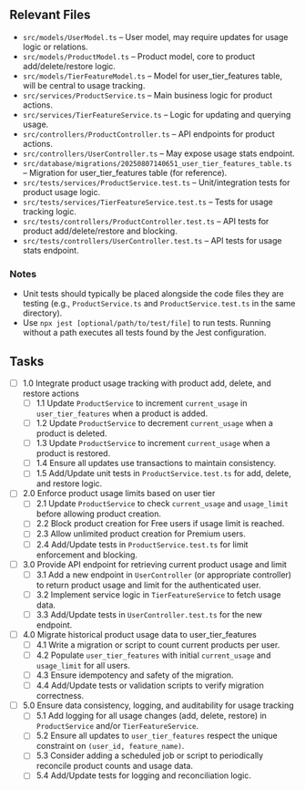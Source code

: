 ## Relevant Files

- `src/models/UserModel.ts` – User model, may require updates for usage logic or relations.
- `src/models/ProductModel.ts` – Product model, core to product add/delete/restore logic.
- `src/models/TierFeatureModel.ts` – Model for user_tier_features table, will be central to usage tracking.
- `src/services/ProductService.ts` – Main business logic for product actions.
- `src/services/TierFeatureService.ts` – Logic for updating and querying usage.
- `src/controllers/ProductController.ts` – API endpoints for product actions.
- `src/controllers/UserController.ts` – May expose usage stats endpoint.
- `src/database/migrations/20250807140651_user_tier_features_table.ts` – Migration for user_tier_features table (for reference).
- `src/tests/services/ProductService.test.ts` – Unit/integration tests for product usage logic.
- `src/tests/services/TierFeatureService.test.ts` – Tests for usage tracking logic.
- `src/tests/controllers/ProductController.test.ts` – API tests for product add/delete/restore and blocking.
- `src/tests/controllers/UserController.test.ts` – API tests for usage stats endpoint.

### Notes

- Unit tests should typically be placed alongside the code files they are testing (e.g., `ProductService.ts` and `ProductService.test.ts` in the same directory).
- Use `npx jest [optional/path/to/test/file]` to run tests. Running without a path executes all tests found by the Jest configuration.

## Tasks

- [ ] 1.0 Integrate product usage tracking with product add, delete, and restore actions
  - [ ] 1.1 Update `ProductService` to increment `current_usage` in `user_tier_features` when a product is added.
  - [ ] 1.2 Update `ProductService` to decrement `current_usage` when a product is deleted.
  - [ ] 1.3 Update `ProductService` to increment `current_usage` when a product is restored.
  - [ ] 1.4 Ensure all updates use transactions to maintain consistency.
  - [ ] 1.5 Add/Update unit tests in `ProductService.test.ts` for add, delete, and restore logic.

- [ ] 2.0 Enforce product usage limits based on user tier
  - [ ] 2.1 Update `ProductService` to check `current_usage` and `usage_limit` before allowing product creation.
  - [ ] 2.2 Block product creation for Free users if usage limit is reached.
  - [ ] 2.3 Allow unlimited product creation for Premium users.
  - [ ] 2.4 Add/Update tests in `ProductService.test.ts` for limit enforcement and blocking.

- [ ] 3.0 Provide API endpoint for retrieving current product usage and limit
  - [ ] 3.1 Add a new endpoint in `UserController` (or appropriate controller) to return product usage and limit for the authenticated user.
  - [ ] 3.2 Implement service logic in `TierFeatureService` to fetch usage data.
  - [ ] 3.3 Add/Update tests in `UserController.test.ts` for the new endpoint.

- [ ] 4.0 Migrate historical product usage data to user_tier_features
  - [ ] 4.1 Write a migration or script to count current products per user.
  - [ ] 4.2 Populate `user_tier_features` with initial `current_usage` and `usage_limit` for all users.
  - [ ] 4.3 Ensure idempotency and safety of the migration.
  - [ ] 4.4 Add/Update tests or validation scripts to verify migration correctness.

- [ ] 5.0 Ensure data consistency, logging, and auditability for usage tracking
  - [ ] 5.1 Add logging for all usage changes (add, delete, restore) in `ProductService` and/or `TierFeatureService`.
  - [ ] 5.2 Ensure all updates to `user_tier_features` respect the unique constraint on `(user_id, feature_name)`.
  - [ ] 5.3 Consider adding a scheduled job or script to periodically reconcile product counts and usage data.
  - [ ] 5.4 Add/Update tests for logging and reconciliation logic.
